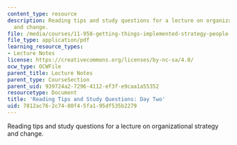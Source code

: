 ```yaml
---
content_type: resource
description: Reading tips and study questions for a lecture on organizational strategy
  and change.
file: /media/courses/11-958-getting-things-implemented-strategy-people-performance-and-leadership-january-iap-2009/7812ac762c7480f45fa195df535b2279_questions2.pdf
file_type: application/pdf
learning_resource_types:
- Lecture Notes
license: https://creativecommons.org/licenses/by-nc-sa/4.0/
ocw_type: OCWFile
parent_title: Lecture Notes
parent_type: CourseSection
parent_uid: 939724a2-7296-4112-ef3f-e9caa1a55352
resourcetype: Document
title: 'Reading Tips and Study Questions: Day Two'
uid: 7812ac76-2c74-80f4-5fa1-95df535b2279
---
```

Reading tips and study questions for a lecture on organizational strategy and change.